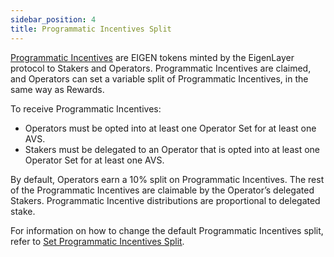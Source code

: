 ```yaml
---
sidebar_position: 4
title: Programmatic Incentives Split
---
```


[Programmatic Incentives](https://docs.eigenfoundation.org/programmatic-incentives/programmatic-incentives-faq) are EIGEN tokens minted by the EigenLayer protocol to Stakers and Operators.
Programmatic Incentives are claimed, and Operators can set a variable split of Programmatic Incentives, in the same way as Rewards.

To receive Programmatic Incentives:

* Operators must be opted into at least one Operator Set for at least one AVS.
* Stakers must be delegated to an Operator that is opted into at least one Operator Set for at least one AVS.

By default, Operators earn a 10% split on Programmatic Incentives. The rest of the Programmatic Incentives are claimable 
by the Operator’s delegated Stakers. Programmatic Incentive distributions are proportional to delegated stake.

For information on how to change the default Programmatic Incentives split, refer to [Set Programmatic Incentives Split](../../../operators/howto/confirgurerewards/set-pi-split).
